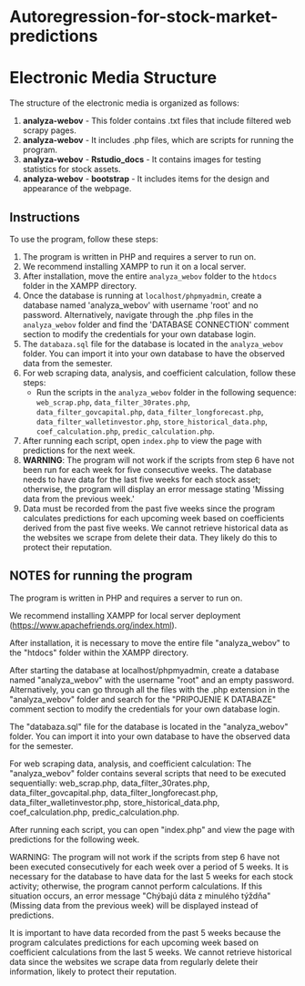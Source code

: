 # Autoregression-for-stock-market-predictions
# Electronic Media Structure

The structure of the electronic media is organized as follows:

1. **analyza-webov** - This folder contains .txt files that include filtered web scrapy pages.
2. **analyza-webov** - It includes .php files, which are scripts for running the program.
3. **analyza-webov** - **Rstudio_docs** - It contains images for testing statistics for stock assets.
4. **analyza-webov** - **bootstrap** - It includes items for the design and appearance of the webpage.

## Instructions

To use the program, follow these steps:

1. The program is written in PHP and requires a server to run on.
2. We recommend installing XAMPP to run it on a local server.
3. After installation, move the entire `analyza_webov` folder to the `htdocs` folder in the XAMPP directory.
4. Once the database is running at `localhost/phpmyadmin`, create a database named 'analyza_webov' with username 'root' and no password. Alternatively, navigate through the .php files in the `analyza_webov` folder and find the 'DATABASE CONNECTION' comment section to modify the credentials for your own database login.
5. The `databaza.sql` file for the database is located in the `analyza_webov` folder. You can import it into your own database to have the observed data from the semester.
6. For web scraping data, analysis, and coefficient calculation, follow these steps:
   - Run the scripts in the `analyza_webov` folder in the following sequence: `web_scrap.php`, `data_filter_30rates.php`, `data_filter_govcapital.php`, `data_filter_longforecast.php`, `data_filter_walletinvestor.php`, `store_historical_data.php`, `coef_calculation.php`, `predic_calculation.php`.
7. After running each script, open `index.php` to view the page with predictions for the next week.
8. **WARNING**: The program will not work if the scripts from step 6 have not been run for each week for five consecutive weeks. The database needs to have data for the last five weeks for each stock asset; otherwise, the program will display an error message stating 'Missing data from the previous week.'
9. Data must be recorded from the past five weeks since the program calculates predictions for each upcoming week based on coefficients derived from the past five weeks. We cannot retrieve historical data as the websites we scrape from delete their data. They likely do this to protect their reputation.

## NOTES for running the program

The program is written in PHP and requires a server to run on.

We recommend installing XAMPP for local server deployment (https://www.apachefriends.org/index.html).

After installation, it is necessary to move the entire file "analyza_webov" to the "htdocs" folder within the XAMPP directory.

After starting the database at localhost/phpmyadmin, create a database named "analyza_webov" with the username "root" and an empty password. Alternatively, you can go through all the files with the .php extension in the "analyza_webov" folder and search for the "PRIPOJENIE K DATABAZE" comment section to modify the credentials for your own database login.

The "databaza.sql" file for the database is located in the "analyza_webov" folder. You can import it into your own database to have the observed data for the semester.

For web scraping data, analysis, and coefficient calculation: The "analyza_webov" folder contains several scripts that need to be executed sequentially: web_scrap.php, data_filter_30rates.php, data_filter_govcapital.php, data_filter_longforecast.php, data_filter_walletinvestor.php, store_historical_data.php, coef_calculation.php, predic_calculation.php.

After running each script, you can open "index.php" and view the page with predictions for the following week.

WARNING: The program will not work if the scripts from step 6 have not been executed consecutively for each week over a period of 5 weeks. It is necessary for the database to have data for the last 5 weeks for each stock activity; otherwise, the program cannot perform calculations. If this situation occurs, an error message "Chýbajú dáta z minulého týždňa" (Missing data from the previous week) will be displayed instead of predictions.

It is important to have data recorded from the past 5 weeks because the program calculates predictions for each upcoming week based on coefficient calculations from the last 5 weeks. We cannot retrieve historical data since the websites we scrape data from regularly delete their information, likely to protect their reputation.

